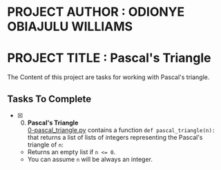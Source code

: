# PROJECT AUTHOR : ODIONYE OBIAJULU WILLIAMS
# PROJECT TITLE : Pascal's Triangle

The Content of this project are tasks for working with Pascal's triangle.

## Tasks To Complete

+ [x] 0. **Pascal's Triangle**<br/>[0-pascal_triangle.py](0-pascal_triangle.py) contains a function `def pascal_triangle(n):` that returns a list of lists of integers representing the Pascal's triangle of `n`:
  + Returns an empty list if `n <= 0`.
  + You can assume `n` will be always an integer.
